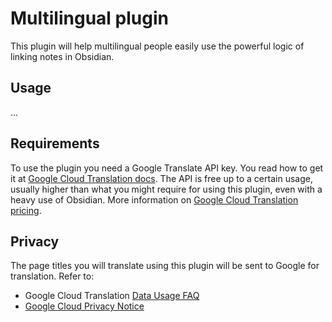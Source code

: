 # Multilingual plugin

This plugin will help multilingual people easily use the powerful logic of linking notes in Obsidian.

## Usage

...

## Requirements

To use the plugin you need a Google Translate API key. You read how to get it at [Google Cloud Translation docs](https://cloud.google.com/translate/docs).
The API is free up to a certain usage, usually higher than what you might require for using this plugin, even with a heavy use of Obsidian. More information on [Google Cloud Translation pricing](https://cloud.google.com/translate/pricing#basic-pricing).

## Privacy

The page titles you will translate using this plugin will be sent to Google for translation. Refer to:
- Google Cloud Translation [Data Usage FAQ](https://cloud.google.com/translate/data-usage)
- [Google Cloud Privacy Notice](https://cloud.google.com/terms/cloud-privacy-notice)